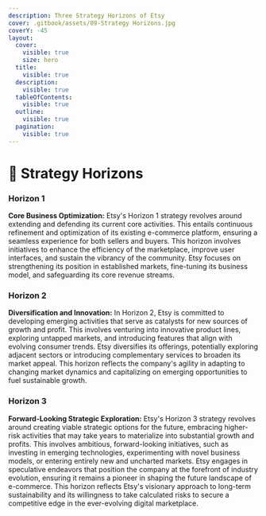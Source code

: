 ```yaml
---
description: Three Strategy Horizons of Etsy
cover: .gitbook/assets/09-Strategy Horizons.jpg
coverY: -45
layout:
  cover:
    visible: true
    size: hero
  title:
    visible: true
  description:
    visible: true
  tableOfContents:
    visible: true
  outline:
    visible: true
  pagination:
    visible: true
---
```


# 📙 Strategy Horizons

### **Horizon 1**

**Core Business Optimization:** Etsy's Horizon 1 strategy revolves around extending and defending its current core activities. This entails continuous refinement and optimization of its existing e-commerce platform, ensuring a seamless experience for both sellers and buyers. This horizon involves initiatives to enhance the efficiency of the marketplace, improve user interfaces, and sustain the vibrancy of the community. Etsy focuses on strengthening its position in established markets, fine-tuning its business model, and safeguarding its core revenue streams.

### **Horizon 2**

**Diversification and Innovation:** In Horizon 2, Etsy is committed to developing emerging activities that serve as catalysts for new sources of growth and profit. This involves venturing into innovative product lines, exploring untapped markets, and introducing features that align with evolving consumer trends. Etsy diversifies its offerings, potentially exploring adjacent sectors or introducing complementary services to broaden its market appeal. This horizon reflects the company's agility in adapting to changing market dynamics and capitalizing on emerging opportunities to fuel sustainable growth.

### **Horizon 3**

**Forward-Looking Strategic Exploration:** Etsy's Horizon 3 strategy revolves around creating viable strategic options for the future, embracing higher-risk activities that may take years to materialize into substantial growth and profits. This involves ambitious, forward-looking initiatives, such as investing in emerging technologies, experimenting with novel business models, or entering entirely new and uncharted markets. Etsy engages in speculative endeavors that position the company at the forefront of industry evolution, ensuring it remains a pioneer in shaping the future landscape of e-commerce. This horizon reflects Etsy's visionary approach to long-term sustainability and its willingness to take calculated risks to secure a competitive edge in the ever-evolving digital marketplace.
